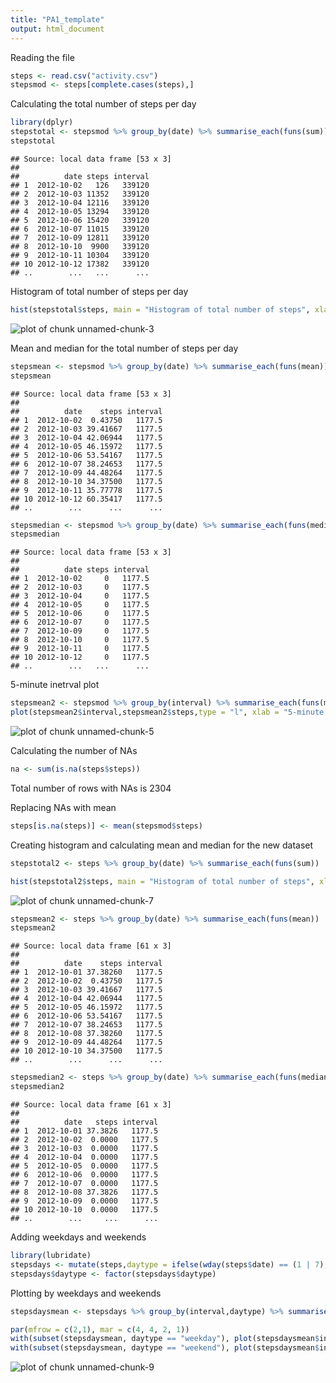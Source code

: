 ```yaml
---
title: "PA1_template"
output: html_document
---
```


Reading the file


```r
steps <- read.csv("activity.csv")
stepsmod <- steps[complete.cases(steps),]
```

Calculating the total number of steps per day


```r
library(dplyr)
stepstotal <- stepsmod %>% group_by(date) %>% summarise_each(funs(sum))
stepstotal
```

```
## Source: local data frame [53 x 3]
## 
##          date steps interval
## 1  2012-10-02   126   339120
## 2  2012-10-03 11352   339120
## 3  2012-10-04 12116   339120
## 4  2012-10-05 13294   339120
## 5  2012-10-06 15420   339120
## 6  2012-10-07 11015   339120
## 7  2012-10-09 12811   339120
## 8  2012-10-10  9900   339120
## 9  2012-10-11 10304   339120
## 10 2012-10-12 17382   339120
## ..        ...   ...      ...
```

Histogram of total number of steps per day


```r
hist(stepstotal$steps, main = "Histogram of total number of steps", xlab="No of steps", ylab = "Frequency")
```

![plot of chunk unnamed-chunk-3](figure/unnamed-chunk-3-1.png) 

Mean and median for the total number of steps per day


```r
stepsmean <- stepsmod %>% group_by(date) %>% summarise_each(funs(mean))
stepsmean
```

```
## Source: local data frame [53 x 3]
## 
##          date    steps interval
## 1  2012-10-02  0.43750   1177.5
## 2  2012-10-03 39.41667   1177.5
## 3  2012-10-04 42.06944   1177.5
## 4  2012-10-05 46.15972   1177.5
## 5  2012-10-06 53.54167   1177.5
## 6  2012-10-07 38.24653   1177.5
## 7  2012-10-09 44.48264   1177.5
## 8  2012-10-10 34.37500   1177.5
## 9  2012-10-11 35.77778   1177.5
## 10 2012-10-12 60.35417   1177.5
## ..        ...      ...      ...
```

```r
stepsmedian <- stepsmod %>% group_by(date) %>% summarise_each(funs(median))
stepsmedian
```

```
## Source: local data frame [53 x 3]
## 
##          date steps interval
## 1  2012-10-02     0   1177.5
## 2  2012-10-03     0   1177.5
## 3  2012-10-04     0   1177.5
## 4  2012-10-05     0   1177.5
## 5  2012-10-06     0   1177.5
## 6  2012-10-07     0   1177.5
## 7  2012-10-09     0   1177.5
## 8  2012-10-10     0   1177.5
## 9  2012-10-11     0   1177.5
## 10 2012-10-12     0   1177.5
## ..        ...   ...      ...
```
5-minute inetrval plot


```r
stepsmean2 <- stepsmod %>% group_by(interval) %>% summarise_each(funs(mean))
plot(stepsmean2$interval,stepsmean2$steps,type = "l", xlab = "5-minute interval", ylab = "Average number of steps taken")
```

![plot of chunk unnamed-chunk-5](figure/unnamed-chunk-5-1.png) 


Calculating the number of NAs


```r
na <- sum(is.na(steps$steps))
```

Total number of rows with NAs is 2304

Replacing NAs with mean


```r
steps[is.na(steps)] <- mean(stepsmod$steps)
```

Creating histogram and calculating mean and median for the new dataset


```r
stepstotal2 <- steps %>% group_by(date) %>% summarise_each(funs(sum))

hist(stepstotal2$steps, main = "Histogram of total number of steps", xlab="No of steps", ylab = "Frequency")
```

![plot of chunk unnamed-chunk-7](figure/unnamed-chunk-7-1.png) 

```r
stepsmean2 <- steps %>% group_by(date) %>% summarise_each(funs(mean))
stepsmean2
```

```
## Source: local data frame [61 x 3]
## 
##          date    steps interval
## 1  2012-10-01 37.38260   1177.5
## 2  2012-10-02  0.43750   1177.5
## 3  2012-10-03 39.41667   1177.5
## 4  2012-10-04 42.06944   1177.5
## 5  2012-10-05 46.15972   1177.5
## 6  2012-10-06 53.54167   1177.5
## 7  2012-10-07 38.24653   1177.5
## 8  2012-10-08 37.38260   1177.5
## 9  2012-10-09 44.48264   1177.5
## 10 2012-10-10 34.37500   1177.5
## ..        ...      ...      ...
```

```r
stepsmedian2 <- steps %>% group_by(date) %>% summarise_each(funs(median))
stepsmedian2
```

```
## Source: local data frame [61 x 3]
## 
##          date   steps interval
## 1  2012-10-01 37.3826   1177.5
## 2  2012-10-02  0.0000   1177.5
## 3  2012-10-03  0.0000   1177.5
## 4  2012-10-04  0.0000   1177.5
## 5  2012-10-05  0.0000   1177.5
## 6  2012-10-06  0.0000   1177.5
## 7  2012-10-07  0.0000   1177.5
## 8  2012-10-08 37.3826   1177.5
## 9  2012-10-09  0.0000   1177.5
## 10 2012-10-10  0.0000   1177.5
## ..        ...     ...      ...
```

Adding weekdays and weekends


```r
library(lubridate)
stepsdays <- mutate(steps,daytype = ifelse(wday(steps$date) == (1 | 7),"Weekend","weekday"))
stepsdays$daytype <- factor(stepsdays$daytype)
```

Plotting by weekdays and weekends


```r
stepsdaysmean <- stepsdays %>% group_by(interval,daytype) %>% summarise_each(funs(mean))

par(mfrow = c(2,1), mar = c(4, 4, 2, 1))
with(subset(stepsdaysmean, daytype == "weekday"), plot(stepsdaysmean$interval,stepsdaysmean$steps, type = "l", main = "Weekday", xlab = "5-minute Interval", ylab = "Average number of steps"))
with(subset(stepsdaysmean, daytype == "weekend"), plot(stepsdaysmean$interval,stepsdaysmean$steps, type = "l", main = "Weekend", xlab = "5-minute Interval", ylab = "Average number of steps"))
```

![plot of chunk unnamed-chunk-9](figure/unnamed-chunk-9-1.png) 
